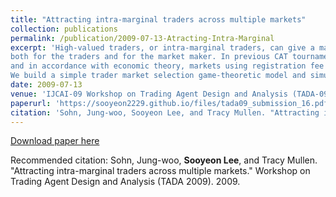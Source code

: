 ```yaml
---
title: "Attracting intra-marginal traders across multiple markets"
collection: publications
permalink: /publication/2009-07-13-Atracting-Intra-Marginal
excerpt: 'High-valued traders, or intra-marginal traders, can give a market higher transaction rates and generate more profit
both for the traders and for the market maker. In previous CAT tournaments with competing market specialists,
and in accordance with economic theory, markets using registration fee policies attract intra-marginal traders and drive out extra-marginal traders.
We build a simple trader market selection game-theoretic model and simulation to determine how the Nash equilibrium (NE) changes across two markets when a registration fee is charged in one of them.'
date: 2009-07-13
venue: 'IJCAI-09 Workshop on Trading Agent Design and Analysis (TADA-09)'
paperurl: 'https://sooyeon2229.github.io/files/tada09_submission_16.pdf'
citation: 'Sohn, Jung-woo, Sooyeon Lee, and Tracy Mullen. "Attracting intra-marginal traders across multiple markets." Workshop on Trading Agent Design and Analysis (TADA 2009). 2009.'
---
```


[Download paper here](https://sooyeon2229.github.io/files/tada09_submission_16.pdf)

Recommended citation: Sohn, Jung-woo, **Sooyeon Lee**, and Tracy Mullen. "Attracting intra-marginal traders across multiple markets." Workshop on Trading Agent Design and Analysis (TADA 2009). 2009.
